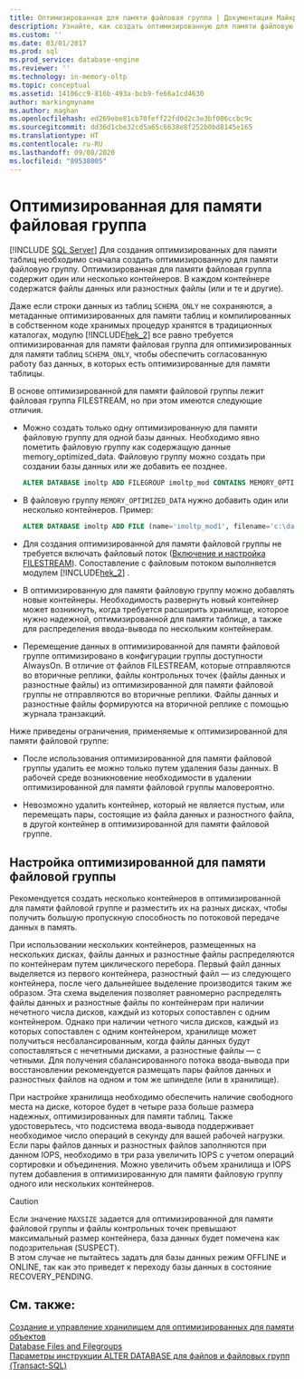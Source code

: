 ```yaml
---
title: Оптимизированная для памяти файловая группа | Документация Майкрософт
description: Узнайте, как создать оптимизированную для памяти файловую группу, которая содержит контейнеры для файлов данных и разностных файлов, прежде чем создавать оптимизированные для памяти таблицы в SQL Server.
ms.custom: ''
ms.date: 03/01/2017
ms.prod: sql
ms.prod_service: database-engine
ms.reviewer: ''
ms.technology: in-memory-oltp
ms.topic: conceptual
ms.assetid: 14106cc9-816b-493a-bcb9-fe66a1cd4630
author: markingmyname
ms.author: maghan
ms.openlocfilehash: ed269ebe81cb70feff22fd0d2c3e3bf006ccbc9c
ms.sourcegitcommit: dd36d1cbe32cd5a65c6638e8f252b0bd8145e165
ms.translationtype: HT
ms.contentlocale: ru-RU
ms.lasthandoff: 09/08/2020
ms.locfileid: "89538005"
---
```

# <a name="the-memory-optimized-filegroup"></a>Оптимизированная для памяти файловая группа
 [!INCLUDE [SQL Server](../../includes/applies-to-version/sqlserver.md)]
  Для создания оптимизированных для памяти таблиц необходимо сначала создать оптимизированную для памяти файловую группу. Оптимизированная для памяти файловая группа содержит один или несколько контейнеров. В каждом контейнере содержатся файлы данных или разностных файлы (или и те и другие).  
  
 Даже если строки данных из таблиц `SCHEMA_ONLY` не сохраняются, а метаданные оптимизированных для памяти таблиц и компилированных в собственном коде хранимых процедур хранятся в традиционных каталогах, модулю [!INCLUDE[hek_2](../../includes/hek-2-md.md)] все равно требуется оптимизированная для памяти файловая группа для оптимизированных для памяти таблиц `SCHEMA_ONLY`, чтобы обеспечить согласованную работу баз данных, в которых есть оптимизированные для памяти таблицы.  
  
 В основе оптимизированной для памяти файловой группы лежит файловая группа FILESTREAM, но при этом имеются следующие отличия.  
  
-   Можно создать только одну оптимизированную для памяти файловую группу для одной базы данных. Необходимо явно пометить файловую группу как содержащую данные memory_optimized_data. Файловую группу можно создать при создании базы данных или же добавить ее позднее.  
  
    ```sql  
    ALTER DATABASE imoltp ADD FILEGROUP imoltp_mod CONTAINS MEMORY_OPTIMIZED_DATA  
    ```  
  
-   В файловую группу `MEMORY_OPTIMIZED_DATA` нужно добавить один или несколько контейнеров. Пример:  
  
    ```sql  
    ALTER DATABASE imoltp ADD FILE (name='imoltp_mod1', filename='c:\data\imoltp_mod1') TO FILEGROUP imoltp_mod  
    ```  
  
-   Для создания оптимизированной для памяти файловой группы не требуется включать файловый поток ([Включение и настройка FILESTREAM](../../relational-databases/blob/enable-and-configure-filestream.md)). Сопоставление с файловым потоком выполняется модулем [!INCLUDE[hek_2](../../includes/hek-2-md.md)] .  
  
-   В оптимизированную для памяти файловую группу можно добавлять новые контейнеры. Необходимость развернуть новый контейнер может возникнуть, когда требуется расширить хранилище, которое нужно надежной, оптимизированной для памяти таблице, а также для распределения ввода-вывода по нескольким контейнерам.  
  
-   Перемещение данных в оптимизированной для памяти файловой группе оптимизировано в конфигурации группы доступности AlwaysOn. В отличие от файлов FILESTREAM, которые отправляются во вторичные реплики, файлы контрольных точек (файлы данных и разностные файлы) из оптимизированной для памяти файловой группы не отправляются во вторичные реплики. Файлы данных и разностные файлы формируются на вторичной реплике с помощью журнала транзакций.  
  
Ниже приведены ограничения, применяемые к оптимизированной для памяти файловой группе:  
  
-   После использования оптимизированной для памяти файловой группы удалить ее можно только путем удаления базы данных. В рабочей среде возникновение необходимости в удалении оптимизированной для памяти файловой группы маловероятно.  
  
-   Невозможно удалить контейнер, который не является пустым, или перемещать пары, состоящие из файла данных и разностного файла, в другой контейнер в оптимизированной для памяти файловой группе.    
  
## <a name="configuring-a-memory-optimized-filegroup"></a>Настройка оптимизированной для памяти файловой группы  
Рекомендуется создать несколько контейнеров в оптимизированной для памяти файловой группе и разместить их на разных дисках, чтобы получить большую пропускную способность по потоковой передаче данных в память. 
 
При использовании нескольких контейнеров, размещенных на нескольких дисках, файлы данных и разностные файлы распределяются по контейнерам путем циклического перебора. Первый файл данных выделяется из первого контейнера, разностный файл — из следующего контейнера, после чего дальнейшее выделение производится таким же образом. Эта схема выделения позволяет равномерно распределять файлы данных и разностные файлы по контейнерам при наличии нечетного числа дисков, каждый из которых сопоставлен с одним контейнером. Однако при наличии четного числа дисков, каждый из которых сопоставлен с одним контейнером, хранилище может получиться несбалансированным, когда файлы данных будут сопоставляться с нечетными дисками, а разностные файлы — с четными. Для получения сбалансированного потока ввода-вывода при восстановлении рекомендуется размещать пары файлов данных и разностных файлов на одном и том же шпинделе (или в хранилище).
  
При настройке хранилища необходимо обеспечить наличие свободного места на диске, которое будет в четыре раза больше размера надежных, оптимизированных для памяти таблиц. Также удостоверьтесь, что подсистема ввода-вывода поддерживает необходимое число операций в секунду для вашей рабочей нагрузки. Если пары файлов данных и разностных файлов заполняются при данном IOPS, необходимо в три раза увеличить IOPS с учетом операций сортировки и объединения. Можно увеличить объем хранилища и IOPS путем добавления в оптимизированную для памяти файловую группу одного или нескольких контейнеров.  
 
> [!CAUTION]
> Если значение `MAXSIZE` задается для оптимизированной для памяти файловой группы и файлы контрольных точек превышают максимальный размер контейнера, база данных будет помечена как подозрительная (SUSPECT).   
> В этом случае не пытайтесь задать для базы данных режим OFFLINE и ONLINE, так как это приведет к переходу базы данных в состояние RECOVERY_PENDING.
  
## <a name="see-also"></a>См. также:  
[Создание и управление хранилищем для оптимизированных для памяти объектов](../../relational-databases/in-memory-oltp/creating-and-managing-storage-for-memory-optimized-objects.md)  
[Database Files and Filegroups](../../relational-databases/databases/database-files-and-filegroups.md)    
[Параметры инструкции ALTER DATABASE для файлов и файловых групп (Transact-SQL)](../../t-sql/statements/alter-database-transact-sql-file-and-filegroup-options.md) 


